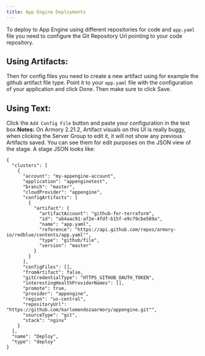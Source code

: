 ```yaml
---
title: App Engine Deployments
---
```



To deploy to App Engine using different repositories for code and ```app.yaml``` file you need to configure the Git Repository Url pointing to your code repository.
## Using Artifacts:
Then for config files you need to create a new artifact using for example the github artifact file type. Point it to your ```app.yaml``` file with the configuration of your application and click Done. Then make sure to click Save. 
## **Using Text:**
Click the ```Add Config File``` button and paste your configuration in the text box.**Notes:** On Armory 2.21.2, Artifact visuals on this UI is really buggy, when clicking the Server Group to edit it, it will not show any previous Artifacts saved. You can see them for edit purposes on the JSON view of the stage.
A stage JSON looks like:
```
{
  "clusters": [
    {
      "account": "my-appengine-account",
      "application": "appenginetest",
      "branch": "master",
      "cloudProvider": "appengine",
      "configArtifacts": [
        {
          "artifact": {
            "artifactAccount": "github-for-terraform",
            "id": "ab4aac91-af2e-4fdf-b15f-e9c79cbe569a",
            "name": "app.yaml",
            "reference": "https://api.github.com/repos/armory-io/redblue/contents/app.yaml"",
            "type": "github/file",
            "version": "master"
          }
        }
      ],
      "configFiles": [],
      "fromArtifact": false,
      "gitCredentialType": "HTTPS_GITHUB_OAUTH_TOKEN",
      "interestingHealthProviderNames": [],
      "promote": true,
      "provider": "appengine",
      "region": "us-central",
      "repositoryUrl": "https://github.com/karlomendozaarmory/appengine.git"",
      "sourceType": "git",
      "stack": "nginx"
    }
  ],
  "name": "Deploy",
  "type": "deploy"
}
```